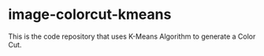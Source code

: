 # image-colorcut-kmeans
This is the code repository that uses K-Means Algorithm to generate a Color Cut.
